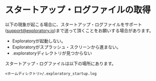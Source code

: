 # スタートアップ・ログファイルの取得

以下の現象が起こる場合に、スタートアップ・ログファイルをサポート(support@exploratory.io)まで送って頂くことをお願いする場合があります。

* Exploratoryが起動しない。
* Exploratoryがスプラッシュ・スクリーンから進まない。
* .exploratoryディレクトリが見つからない

スタートアップ・ログファイルは以下の場所にあります。

`<ホームディレクトリ>/.exploratory_startup.log`
